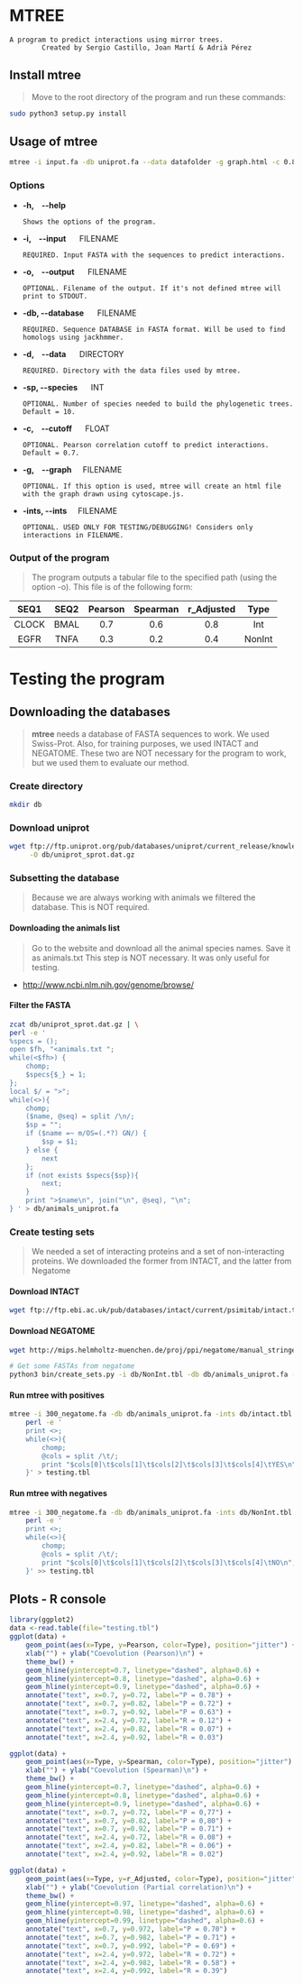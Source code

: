 # MTREE
	A program to predict interactions using mirror trees.
            Created by Sergio Castillo, Joan Martí & Adrià Pérez

## Install mtree
> Move to the root directory of the program and run these commands:

```sh
sudo python3 setup.py install
```

## Usage of mtree

```sh
mtree -i input.fa -db uniprot.fa --data datafolder -g graph.html -c 0.8 -sp 8 > prediction.out
```

### Options

* **-h,&nbsp;&nbsp;&nbsp;&nbsp;--help**  

    ```
    Shows the options of the program.
    ```

* **-i,&nbsp;&nbsp;&nbsp;&nbsp;--input** &nbsp;&nbsp;&nbsp;&nbsp; FILENAME

    ```
    REQUIRED. Input FASTA with the sequences to predict interactions.
    ```

* **-o,&nbsp;&nbsp;&nbsp;&nbsp;--output** &nbsp;&nbsp;&nbsp;&nbsp; FILENAME

    ```
    OPTIONAL. Filename of the output. If it's not defined mtree will print to STDOUT.
    ```

* **-db,   --database** &nbsp;&nbsp;&nbsp;&nbsp; FILENAME

    ```
    REQUIRED. Sequence DATABASE in FASTA format. Will be used to find homologs using jackhmmer.
    ```

* **-d,&nbsp;&nbsp;&nbsp;&nbsp;--data** &nbsp;&nbsp;&nbsp;&nbsp; DIRECTORY

    ```
    REQUIRED. Directory with the data files used by mtree.
    ```

* **-sp,   --species** &nbsp;&nbsp;&nbsp;&nbsp; INT

    ```
    OPTIONAL. Number of species needed to build the phylogenetic trees. Default = 10.
    ```

* **-c,&nbsp;&nbsp;&nbsp;&nbsp;--cutoff** &nbsp;&nbsp;&nbsp;&nbsp; FLOAT

    ```
    OPTIONAL. Pearson correlation cutoff to predict interactions. Default = 0.7.
    ```

* **-g,&nbsp;&nbsp;&nbsp;&nbsp;--graph**&nbsp;&nbsp;&nbsp;&nbsp; FILENAME

    ```
    OPTIONAL. If this option is used, mtree will create an html file with the graph drawn using cytoscape.js.
    ```

* **-ints, --ints**&nbsp;&nbsp;&nbsp;&nbsp; FILENAME

    ```
    OPTIONAL. USED ONLY FOR TESTING/DEBUGGING! Considers only interactions in FILENAME.
    ```



### Output of the program
> The program outputs a tabular file to the specified path (using the option -o). This file is of the following form:

|  SEQ1   |  SEQ2   | Pearson   | Spearman   | r_Adjusted   |   Type    |
| :----:  | :----:  | :------:  | :-------:  | :----------: | :-------: |
|  CLOCK  |  BMAL   |   0.7     |   0.6      |     0.8      |  Int      |
|  EGFR   |  TNFA   |   0.3     |   0.2      |     0.4      |  NonInt   |


# Testing the program

## Downloading the databases
> **mtree** needs a database of FASTA sequences to work. We used Swiss-Prot.
> Also, for training purposes, we used INTACT and NEGATOME. These two
> are NOT necessary for the program to work, but we used them to evaluate our method.


### Create directory

```sh
mkdir db
```

### Download uniprot

```sh
wget ftp://ftp.uniprot.org/pub/databases/uniprot/current_release/knowledgebase/complete/uniprot_sprot.fasta.gz \
     -O db/uniprot_sprot.dat.gz
```

### Subsetting the database
> Because we are always working with animals we filtered the database. This is NOT required.

#### Downloading the animals list
> Go to the website and download all the animal species names.
> Save it as animals.txt
> This step is NOT necessary. It was only useful for testing.

* http://www.ncbi.nlm.nih.gov/genome/browse/

#### Filter the FASTA
```sh
zcat db/uniprot_sprot.dat.gz | \
perl -e '
%specs = ();
open $fh, "<animals.txt ";
while(<$fh>) {
    chomp;
    $specs{$_} = 1;
};
local $/ = ">";
while(<>){
    chomp;
    ($name, @seq) = split /\n/;
    $sp = "";
    if ($name =~ m/OS=(.*?) GN/) {
        $sp = $1;
    } else {
        next
    };
    if (not exists $specs{$sp}){
        next;
    }  
    print ">$name\n", join("\n", @seq), "\n";
} ' > db/animals_uniprot.fa
```

### Create testing sets
> We needed a set of interacting proteins and a set of non-interacting proteins.
> We downloaded the former from INTACT, and the latter from Negatome

#### Download INTACT
```sh
wget ftp://ftp.ebi.ac.uk/pub/databases/intact/current/psimitab/intact.txt -O db/intact.tbl
```

#### Download NEGATOME

```sh
wget http://mips.helmholtz-muenchen.de/proj/ppi/negatome/manual_stringent.txt -O db/negatome.tbl

# Get some FASTAs from negatome
python3 bin/create_sets.py -i db/NonInt.tbl -db db/animals_uniprot.fa -o 300_negatome.fa --num 300
```

#### Run mtree with positives

```sh
mtree -i 300_negatome.fa -db db/animals_uniprot.fa -ints db/intact.tbl --data data/ -sp 10 | \
    perl -e '
    print <>;
    while(<>){
        chomp;
        @cols = split /\t/;
        print "$cols[0]\t$cols[1]\t$cols[2]\t$cols[3]\t$cols[4]\tYES\n";
    }' > testing.tbl
```

#### Run mtree with negatives

```sh
mtree -i 300_negatome.fa -db db/animals_uniprot.fa -ints db/NonInt.tbl --data data/ -sp 10 | \
    perl -e '
    print <>;
    while(<>){
        chomp;
        @cols = split /\t/;
        print "$cols[0]\t$cols[1]\t$cols[2]\t$cols[3]\t$cols[4]\tNO\n";
    }' >> testing.tbl
```


## Plots - R console

```r
library(ggplot2)
data <-read.table(file="testing.tbl")
ggplot(data) +
    geom_point(aes(x=Type, y=Pearson, color=Type), position="jitter") +
    xlab("") + ylab("Coevolution (Pearson)\n") +
    theme_bw() +
    geom_hline(yintercept=0.7, linetype="dashed", alpha=0.6) +
    geom_hline(yintercept=0.8, linetype="dashed", alpha=0.6) +
    geom_hline(yintercept=0.9, linetype="dashed", alpha=0.6) +
    annotate("text", x=0.7, y=0.72, label="P = 0.78") +
    annotate("text", x=0.7, y=0.82, label="P = 0.72") +
    annotate("text", x=0.7, y=0.92, label="P = 0.63") +
    annotate("text", x=2.4, y=0.72, label="R = 0.12") +
    annotate("text", x=2.4, y=0.82, label="R = 0.07") +
    annotate("text", x=2.4, y=0.92, label="R = 0.03")

ggplot(data) +
    geom_point(aes(x=Type, y=Spearman, color=Type), position="jitter") +
    xlab("") + ylab("Coevolution (Spearman)\n") +
    theme_bw() +
    geom_hline(yintercept=0.7, linetype="dashed", alpha=0.6) +
    geom_hline(yintercept=0.8, linetype="dashed", alpha=0.6) +
    geom_hline(yintercept=0.9, linetype="dashed", alpha=0.6) +
    annotate("text", x=0.7, y=0.72, label="P = 0,77") +
    annotate("text", x=0.7, y=0.82, label="P = 0,80") +
    annotate("text", x=0.7, y=0.92, label="P = 0.71") +
    annotate("text", x=2.4, y=0.72, label="R = 0.08") +
    annotate("text", x=2.4, y=0.82, label="R = 0.06") +
    annotate("text", x=2.4, y=0.92, label="R = 0.02")

ggplot(data) +
    geom_point(aes(x=Type, y=r_Adjusted, color=Type), position="jitter") +
    xlab("") + ylab("Coevolution (Partial correlation)\n") +
    theme_bw() +
    geom_hline(yintercept=0.97, linetype="dashed", alpha=0.6) +
    geom_hline(yintercept=0.98, linetype="dashed", alpha=0.6) +
    geom_hline(yintercept=0.99, linetype="dashed", alpha=0.6) +
    annotate("text", x=0.7, y=0.972, label="P = 0.70") +
    annotate("text", x=0.7, y=0.982, label="P = 0.71") +
    annotate("text", x=0.7, y=0.992, label="P = 0.69") +
    annotate("text", x=2.4, y=0.972, label="R = 0.72") +
    annotate("text", x=2.4, y=0.982, label="R = 0.58") +
    annotate("text", x=2.4, y=0.992, label="R = 0.39")
```
